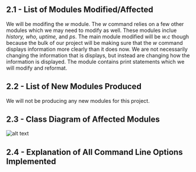 ## 2.1 - List of Modules Modified/Affected

We will be modifing the *w* module. The *w* command relies on a few other modules which we may need to modify as well. These modules inclue *history, who, uptime,* and *ps*. The main module modified will be *w.c* though because the bulk of our project will be making sure that the *w* command displays information more clearly than it does now. We are not necessarily changing the information that is displays, but instead are changing how the information is displayed. The module contains print statements which we will modify and reformat. 

## 2.2 - List of New Modules Produced

We will not be producing any new modules for this project.

## 2.3 - Class Diagram of Affected Modules

![alt text]()

## 2.4 - Explanation of All Command Line Options Implemented
